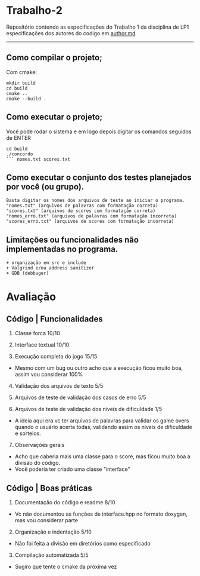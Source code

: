 # Trabalho-2
Repositório contendo as especificações do Trabalho 1 da disciplina de LP1
especificações dos autores do codigo em [author.md](author.md)

***

## Como compilar o projeto;
Com cmake:
```console
mkdir build
cd build
cmake ..
cmake --build .
```
## Como executar o projeto;
Você pode rodar o sistema e em logo depois digitar os comandos seguidos de ENTER
```console
cd build
./concordo
``` nomes.txt scores.txt
  ```
## Como executar o conjunto dos testes planejados por você (ou grupo).
	Basta digitar os nomes dos arquivos de teste ao iniciar o programa.
    "nomes.txt" (arquivos de palavras com formatação correta)
    "scores.txt" (arquivos de scores com formatação correta)
    "nomes_erro.txt" (arquivos de palavras com formatação incorreta)
    "scores_erro.txt" (arquivos de scores com formatação incorreta)

## Limitações ou funcionalidades não implementadas no programa.
    + organização em src e include
    + Valgrind e/ou address sanitizer
    + GDB (debbuger)

# Avaliação

## Código | Funcionalidades
1. Classe forca 10/10

2. Interface textual 10/10

3. Execução completa do jogo 15/15
- Mesmo com um bug ou outro acho que a execução ficou muito boa, assim vou considerar 100%

4. Validação dos arquivos de texto 5/5

5. Arquivos de teste de validação dos casos de erro 5/5

6. Arquivos de teste de validação dos níveis de dificuldade 1/5
- A ideia aqui era vc ter arquivos de palavras para validar os game overs quando o usuário acerta todas, validando
assim os níveis de dificuldade e sorteios.

7. Observações gerais
- Acho que caberia  mais uma classe para o score, mas ficou muito boa a divisão do código.
- Você poderia ter criado uma classe "interface"

## Código | Boas práticas

1. Documentação do código e readme 8/10
- Vc não documentou as funções de interface.hpp no formato doxygen, mas vou considerar parte

2. Organização e indentação 5/10
- Não foi feita a divisão em diretórios como especificado

3. Compilação automatizada 5/5
- Sugiro que tente o cmake da próxima vez
